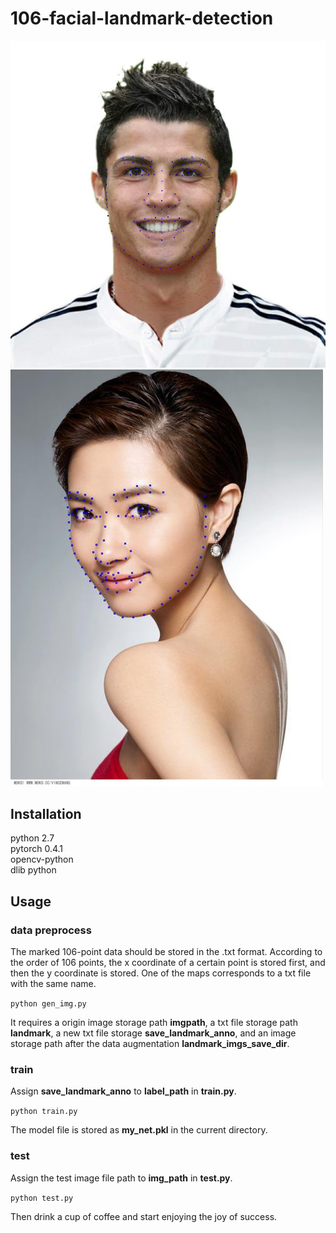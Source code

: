 # 106-facial-landmark-detection
![demo_1](https://github.com/1161313414/106-facial-landmark-detection/blob/master/demo_image/demo_1.jpg)
![demo_2](https://github.com/1161313414/106-facial-landmark-detection/blob/master/demo_image/demo_2.jpg)
## Installation 
python 2.7  
pytorch 0.4.1  
opencv-python  
dlib python  
## Usage
### data preprocess
The marked 106-point data should be stored in the .txt format. According to the order of 106 points, the x coordinate of a certain point is stored first, and then the y coordinate is stored. One of the maps corresponds to a txt file with the same name.

`python gen_img.py`

It requires a origin image storage path **imgpath**, a txt file storage path **landmark**, a new txt file storage **save_landmark_anno**, and an image storage path after the data augmentation **landmark_imgs_save_dir**.

### train
Assign **save_landmark_anno** to **label_path** in **train.py**.

`python train.py`

The model file is stored as **my_net.pkl** in the current directory.

### test
Assign the test image file path to **img_path** in **test.py**.

`python test.py`

Then drink a cup of coffee and start enjoying the joy of success.
